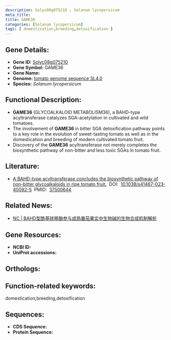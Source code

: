 ```yaml
---
description: Solyc08g075210 ; Solanum lycopersicum
meta_title:
title: GAME36
categories: [Solanum lycopersicum]
tags: [ domestication,breeding,detoxification ]
---
```


## Gene Details:
- **Gene ID:**	[Solyc08g075210]()
- **Gene Symbol:** GAME36
- **Gene Name:** 
- **Genome:** [tomato genome sequence SL4.0]()
- **Species:** *Solanum lycopersicum*

## Functional Description:
   - **GAME36** (GLYCOALKALOID METABOLISM36), a BAHD-type acyltransferase catalyzes SGA-acetylation in cultivated and wild tomatoes.
   - The involvement of **GAME36** in bitter SGA detoxification pathway points to a key role in the evolution of sweet-tasting tomato as well as in the domestication and breeding of modern cultivated tomato fruit.
   - Discovery of the **GAME36** acyltransferase not merely completes the biosynthetic pathway of non-bitter and less toxic SGAs in tomato fruit.

## Literature:
   - [A BAHD-type acyltransferase concludes the biosynthetic pathway of non-bitter glycoalkaloids in ripe tomato fruit.]( https://www.nature.com/articles/s41467-023-40092-5)&nbsp;&nbsp;DOI:&nbsp;&nbsp;[10.1038/s41467-023-40092-5](https://www.nature.com/articles/s41467-023-40092-5)&nbsp;&nbsp;PMID:&nbsp;&nbsp;[37500644](https://pubmed.ncbi.nlm.nih.gov/37500644/)

## Related News:
   - [NC | BAHD型酰基转移酶参与成熟番茄果实中生物碱的生物合成机制解析](https://mp.weixin.qq.com/s?__biz=MzIyOTY2NDYyNQ==&mid=2247577822&idx=5&sn=a3a6b3e0ebbb9e3824dfdb8b932b3f93&chksm=e924da73542935714ba897789a36175f4a7476c05a3a2485abe80461ac9f486a27fcdfeb6a8f&scene=27#wechat_redirect)

## Gene Resources:
- **NCBI ID:** [](https://www.ncbi.nlm.nih.gov/gene/?term=)
- **UniProt accessions:** [](https://www.uniprot.org/uniprotkb//entry)

## Orthologs:

## Function-related keywords:
domestication,breeding,detoxification

## Sequences:
- **CDS Sequence:**
- **Protein Sequence:**
